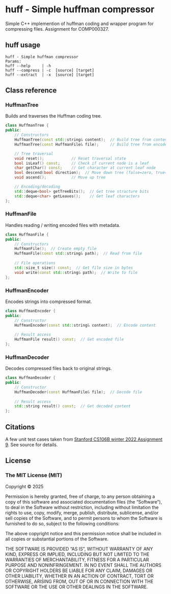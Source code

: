 # huff - Simple huffman compressor

Simple C++ implemention of huffman coding and wrapper program for compressing files. Assignment for COMP000327.

## huff usage

```plaintext
huff - Simple huffman compressor
Params:
huff --help     | -h
huff --compress | -c  [source] [target]
huff --extract  | -x  [source] [target]
```

## Class reference

### HuffmanTree

Builds and traverses the Huffman coding tree.

```cpp
class HuffmanTree {
public:
    // Constructors
    HuffmanTree(const std::string& content);  // Build tree from content
    HuffmanTree(const HuffmanFile& file);     // Build tree from encoded file

    // Tree traversal
    void reset();            // Reset traversal state
    bool isLeaf() const;     // Check if current node is a leaf
    char getChar() const;    // Get character at current leaf node
    bool descend(bool direction);  // Move down tree (false=zero, true=one)
    void ascend();           // Move up tree

    // Encoding/decoding
    std::deque<bool> getTreeBits();  // Get tree structure bits
    std::deque<char> getLeaves();    // Get leaf characters
};

```

### HuffmanFile

Handles reading / writing encoded files with metadata.

```cpp
class HuffmanFile {
public:
    // Constructors
    HuffmanFile();  // Create empty file
    HuffmanFile(const std::string& path);  // Read from file
  
    // File operations
    std::size_t size() const;  // Get file size in bytes
    void write(const std::string& path);  // Write to file
};
```

### HuffmanEncoder

Encodes strings into compressed format.

```cpp
class HuffmanEncoder {
public:
    // Constructor
    HuffmanEncoder(const std::string& content);  // Encode content
  
    // Result access
    HuffmanFile result() const;  // Get encoded file
};
```

### HuffmanDecoder

Decodes compressed files back to original strings.

```cpp
class HuffmanDecoder {
public:
    // Constructor
    HuffmanDecoder(const HuffmanFile& file);  // Decode file
  
    // Result access
    std::string result() const;  // Get decoded content
};
```

## Citations

A few unit test cases taken from [Stanford CS106B winter 2022 Assignment 9](https://web.stanford.edu/class/archive/cs/cs106b/cs106b.1224/assignments/a9/). See source for details.

## License

### The MIT License (MIT)

Copyright © 2025 <copyright holders>

Permission is hereby granted, free of charge, to any person obtaining a copy of this software and associated documentation files (the “Software”), to deal in the Software without restriction, including without limitation the rights to use, copy, modify, merge, publish, distribute, sublicense, and/or sell copies of the Software, and to permit persons to whom the Software is furnished to do so, subject to the following conditions:

The above copyright notice and this permission notice shall be included in all copies or substantial portions of the Software.

THE SOFTWARE IS PROVIDED “AS IS”, WITHOUT WARRANTY OF ANY KIND, EXPRESS OR IMPLIED, INCLUDING BUT NOT LIMITED TO THE WARRANTIES OF MERCHANTABILITY, FITNESS FOR A PARTICULAR PURPOSE AND NONINFRINGEMENT. IN NO EVENT SHALL THE AUTHORS OR COPYRIGHT HOLDERS BE LIABLE FOR ANY CLAIM, DAMAGES OR OTHER LIABILITY, WHETHER IN AN ACTION OF CONTRACT, TORT OR OTHERWISE, ARISING FROM, OUT OF OR IN CONNECTION WITH THE SOFTWARE OR THE USE OR OTHER DEALINGS IN THE SOFTWARE.
